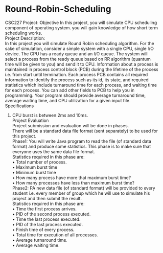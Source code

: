 # Round-Robin-Scheduling
CSC227 Project:
Objective
In this project, you will simulate CPU scheduling component of operating system. you will gain knowledge of how short term scheduling works.<br>
Project Description:<br>
In this project you will simulate Round Robin scheduling algorithm. For the sake of simulation, consider a simple system with a single CPU, single I/O device. The CPU has a ready queue and an I/O queue. The system will select a process from the ready queue based on RR algorithm (quantum time will be given to you) and send it to CPU. Information about a process is maintained in process control block (PCB) during the lifetime of the process i.e. from start until termination. Each process PCB contains all required information to identify the process such as its id, its state, and required statistics which include turnaround time for each process, and waiting time for each process. You can add other fields to PCB to help you in programming. Your program should provide average turnaround time, average waiting time, and CPU utilization for a given input file.<br>
Specifications<br>
1.	CPU burst is between 2ms and 10ms.<br>
Project Evaluation<br>
Project submission and evaluation will be done in phases.<br>
There will be a standard data file format (sent separately) to be used for this project.<br>
Phase1: You will write Java program to read the file (of standard data format) and produce some statistics. This phase is to make sure that everyone uses the same data file format.<br>
Statistics required in this phase are:<br>
•	Total number of process.<br>
•	Maximum burst time<br>
•	Minimum burst time<br>
•	How many process have more that maximum burst time?<br>
•	How many processes have less than maximum burst time?<br>
Phase2: PA new data file (of standard format) will be provided to every student i.e. every member of group which he will use to simulate his project and then submit the result.<br> Statistics required in this phase are:<br>
•	Time the first process arrives.<br>
•	PID of the second process executed.<br>
•	Time the last process executed.<br>
•	PID of the last process executed.<br>
•	Finish time of every process.<br>
•	Total time for execution of all processes.<br>
•	Average turnaround time.<br>
•	Average waiting time.<br>

